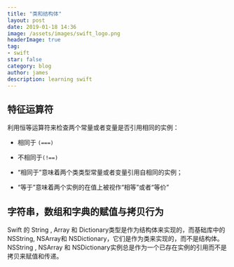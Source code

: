 ```yaml
---
title: "类和结构体"
layout: post
date: 2019-01-18 14:36
image: /assets/images/swift_logo.png
headerImage: true
tag:
- swift
star: false
category: blog
author: james
description: learning swift
---
```


## 特征运算符
利用恒等运算符来检查两个常量或者变量是否引用相同的实例：  

*  相同于   `(===)`
*  不相同于`(!==)`    

* “相同于”意味着两个类类型常量或者变量引用自相同的实例；
* “等于”意味着两个实例的在值上被视作“相等”或者“等价”

## 字符串，数组和字典的赋值与拷贝行为
Swift 的 String , Array 和 Dictionary类型是作为结构体来实现的，而基础库中的 NSString, NSArray和 NSDictionary，它们是作为类来实现的，而不是结构体。 NSString , NSArray 和 NSDictionary实例总是作为一个已存在实例的引用而不是拷贝来赋值和传递。
